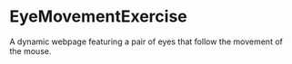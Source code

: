 # EyeMovementExercise
A dynamic webpage featuring a pair of eyes that follow the movement of the mouse. 

